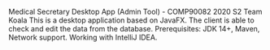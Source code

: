 Medical Secretary Desktop App (Admin Tool) - COMP90082 2020 S2 Team Koala
This is a desktop application based on JavaFX. The client is able to check and edit the data from the database.
Prerequisites: JDK 14+, Maven, Network support.
Working with IntelliJ IDEA.